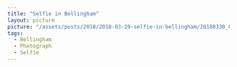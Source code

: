 ```yaml
---
title: "Selfie in Bellingham"
layout: picture
picture: "/assets/posts/2018/2018-03-29-selfie-in-bellingham/20180330_012603604_iOS.jpg"
tags:
  - Bellingham
  - Photograph  
  - Selfie
---
```

